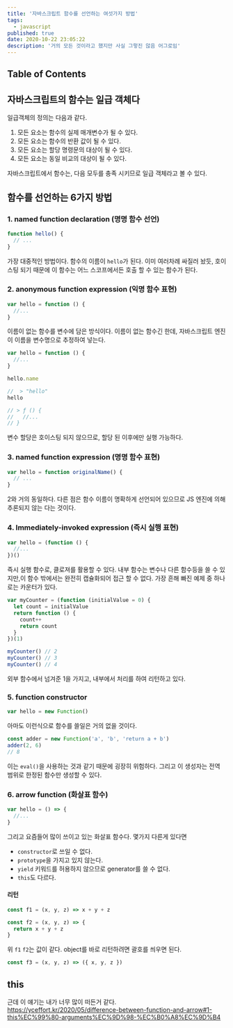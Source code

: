 ```yaml
---
title: '자바스크립트 함수를 선언하는 여섯가지 방법'
tags:
  - javascript
published: true
date: 2020-10-22 23:05:22
description: '거의 모든 것이라고 했지만 사실 그렇진 않음 어그로임'
---
```


## Table of Contents

## 자바스크립트의 함수는 일급 객체다

일급객체의 정의는 다음과 같다.

1. 모든 요소는 함수의 실제 매개변수가 될 수 있다.
2. 모든 요소는 함수의 반환 값이 될 수 있다.
3. 모든 요소는 할당 명령문의 대상이 될 수 있다.
4. 모든 요소는 동일 비교의 대상이 될 수 있다.

자바스크립트에서 함수는, 다음 모두를 충족 시키므로 일급 객체라고 볼 수 있다.

## 함수를 선언하는 6가지 방법

### 1. named function declaration (명명 함수 선언)

```javascript
function hello() {
  // ...
}
```

가장 대중적인 방법이다. 함수의 이름이 `hello`가 된다. 이미 여러차례 싸질러 놨듯, 호이스팅 되기 때문에 이 함수는 어느 스코프에서든 호출 할 수 있는 함수가 된다.

### 2. anonymous function expression (익명 함수 표현)

```javascript
var hello = function () {
  //...
}
```

이름이 없는 함수를 변수에 담은 방식이다. 이름이 없는 함수긴 한데, 자바스크립트 엔진이 이름을 변수명으로 추정하여 넣는다.

```javascript
var hello = function () {
  //...
}

hello.name

//  > "hello"
hello

// > ƒ () {
//   //...
// }
```

변수 할당은 호이스팅 되지 않으므로, 할당 된 이후에만 실행 가능하다.

### 3. named function expression (명명 함수 표현)

```javascript
var hello = function originalName() {
  // ...
}
```

2와 거의 동일하다. 다른 점은 함수 이름이 명확하게 선언되어 있으므로 JS 엔진에 의해 추론되지 않는 다는 것이다.

### 4. Immediately-invoked expression (즉시 실행 표현)

```javascript
var hello = (function () {
  //...
})()
```

즉시 실행 함수로, 클로져를 활용할 수 있다. 내부 함수는 변수나 다른 함수등을 쓸 수 있지만,이 함수 밖에서는 완전히 캡슐화되어 접근 할 수 없다. 가장 흔해 빠진 예제 중 하나로는 카운터가 있다.

```javascript
var myCounter = (function (initialValue = 0) {
  let count = initialValue
  return function () {
    count++
    return count
  }
})(1)

myCounter() // 2
myCounter() // 3
myCounter() // 4
```

외부 함수에서 넘겨준 1을 가지고, 내부에서 처리를 하여 리턴하고 있다.

### 5. function constructor

```javascript
var hello = new Function()
```

아마도 이런식으로 함수를 쓸일은 거의 없을 것이다.

```javascript
const adder = new Function('a', 'b', 'return a + b')
adder(2, 6)
// 8
```

이는 `eval()`을 사용하는 것과 같기 때문에 굉장히 위험하다. 그리고 이 생성자는 전역 범위로 한정된 함수만 생성할 수 있다.

### 6. arrow function (화살표 함수)

```javascript
var hello = () => {
  //...
}
```

그리고 요즘들어 많이 쓰이고 있는 화살표 함수다. 몇가지 다른게 있다면

- `constructor`로 쓰일 수 없다.
- `prototype`을 가지고 있지 않는다.
- `yield` 키워드를 허용하지 않으므로 generator를 쓸 수 없다.
- `this`도 다르다.

#### 리턴

```javascript
const f1 = (x, y, z) => x + y + z

const f2 = (x, y, z) => {
  return x + y + z
}
```

위 `f1` `f2`는 값이 같다. object를 바로 리턴하려면 괄호를 씌우면 된다.

```javascript
const f3 = (x, y, z) => ({ x, y, z })
```

## this

근데 이 얘기는 내가 너무 많이 떠든거 같다. https://yceffort.kr/2020/05/difference-between-function-and-arrow#1-this%EC%99%80-arguments%EC%9D%98-%EC%B0%A8%EC%9D%B4
